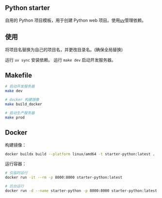 ## Python starter

自用的 Python 项目模板，用于创建 Python web 项目。使用[uv](https://docs.astral.sh/uv)管理依赖。

## 使用

将项目名替换为自己的项目名，并更改目录名。(确保全局替换)

运行 `uv sync` 安装依赖。
运行 `make dev` 启动开发服务器。

## Makefile

```bash
# 启动开发服务器
make dev

# docker 构建镜像
make build_docker

# 启动生产服务器
make prod
```

## Docker

构建镜像：

```bash
docker buildx build --platform linux/amd64 -t starter-python:latest .
```

运行容器：

```bash
# 仅临时运行
docker run -it --rm -p 8000:8000 starter-python:latest

# 后台运行
docker run -d --name starter-python -p 8000:8000 starter-python:latest
```
